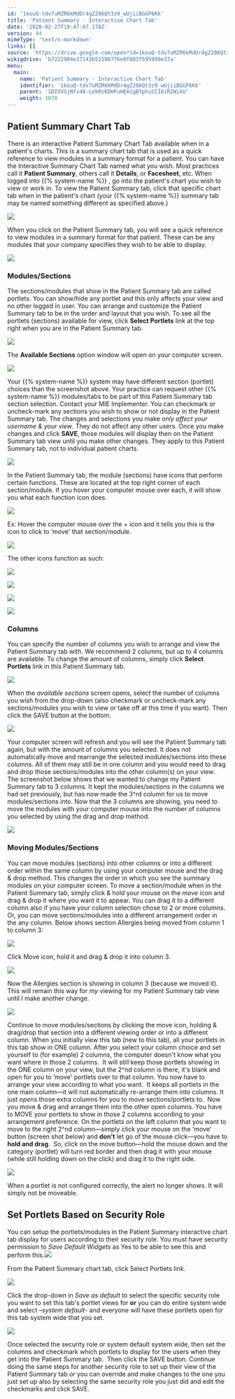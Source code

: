 ```yaml
---
id: '1kouQ-tdv7uMZR6kMdDr4gZ206Qt3z9_wUjiiBGGP6Kk'
title: 'Patient Summary - Interactive Chart Tab'
date: '2020-02-27T19:47:07.178Z'
version: 44
mimeType: 'text/x-markdown'
links: []
source: 'https://drive.google.com/open?id=1kouQ-tdv7uMZR6kMdDr4gZ206Qt3z9_wUjiiBGGP6Kk'
wikigdrive: 'b7222904e37143b515987f6e0f083f595990e37a'
menu:
  main:
    name: 'Patient Summary - Interactive Chart Tab'
    identifier: '1kouQ-tdv7uMZR6kMdDr4gZ206Qt3z9_wUjiiBGGP6Kk'
    parent: '1DIVVSjNfv48-LekRsKDHFuHEm1gBYphsCC18iR2WikU'
    weight: 1070
---
```

## Patient Summary Chart Tab

There is an interactive Patient Summary Chart Tab available when in a patient's charts. This is a summary chart tab that is used as a quick reference to view modules in a summary format for a patient.
You can have the Interactive Summary Chart Tab named what you wish. Most practices call it **Patient Summary**, others call it **Details**, or **Facesheet**, etc.
When logged into {{% system-name %}} , go into the patient's chart you wish to view or work in.
To view the Patient Summary tab, click that specific chart tab when in the patient's chart (your {{% system-name %}} summary tab may be named something different as specified above.)

![](../patient-summary-interactive-chart-tab.assets/10000000000003830000008FA3EC31BBD484DC33.png)

When you click on the Patient Summary tab, you will see a quick reference to view modules in a summary format for that patient. These can be any modules that your company specifies they wish to be able to display.

![](../patient-summary-interactive-chart-tab.assets/1000000000000383000001DD5E2F1AD97580EC7D.png)


### Modules/Sections

The sections/modules that show in the Patient Summary tab are called portlets. You can show/hide any portlet and this only affects your view and no other logged in user. You can arrange and customize the Patient Summary tab to be in the order and layout that you wish.
To see all the portlets (sections) available for view, click **Select Portlets** link at the top right when you are in the Patient Summary tab.

![](../patient-summary-interactive-chart-tab.assets/1000000000000383000001DD5E2F1AD97580EC7D.png)

The **Available Sections** option window will open on your computer screen.

![](../patient-summary-interactive-chart-tab.assets/1000000000000165000001DDA70594E987FA7BC4.png)

Your {{% system-name %}} system may have different section (portlet) choices than the screenshot above. Your practice can request other {{% system-name %}} modules/tabs to be part of this Patient Summary tab section selection. Contact your MIE Implementer.
You can checkmark or uncheck-mark any sections you wish to show or not display in the Patient Summary tab. The changes and selections you make *only affect your username & your view*. They do not affect any other users. Once you make changes and click **SAVE**, those modules will display then on the Patient Summary tab view until you make other changes. They apply to this Patient Summary tab, not to individual patient charts.

![](../patient-summary-interactive-chart-tab.assets/1000000000000165000001DDA70594E987FA7BC4.png)

In the Patient Summary tab, the module (sections) have icons that perform certain functions. These are located at the top right corner of each section/module. If you hover your computer mouse over each, it will show you what each function icon does.

![](../patient-summary-interactive-chart-tab.assets/100000000000005D0000002675CE6BC95F086E21.png)

Ex: Hover the computer mouse over the + icon and it tells you this is the icon to click to ‘move' that section/module.

![](../patient-summary-interactive-chart-tab.assets/1000000000000139000000500454E5EC3C84FD99.png)

The other icons function as such:

![](../patient-summary-interactive-chart-tab.assets/100000000000007D0000003DB9136B437ADD1C98.png)


![](../patient-summary-interactive-chart-tab.assets/10000000000000410000003EBAED828B566D028B.png)


![](../patient-summary-interactive-chart-tab.assets/100000000000003C0000003DCBF8F0A7A99D9FE8.png)


![](../patient-summary-interactive-chart-tab.assets/100000000000002B0000003979148FBAD13CFC66.png)


### Columns

You can specify the number of columns you wish to arrange and view the Patient Summary tab with.
We recommend 2 columns, but up to 4 columns are available.
To change the amount of columns, simply click **Select Portlets** link in this Patient Summary tab.

![](../patient-summary-interactive-chart-tab.assets/10000000000003830000008FA3EC31BBD484DC33.png)

When the *available sections* screen opens, select the number of columns you wish from the drop-down (also checkmark or uncheck-mark any sections/modules you wish to view or take off at this time if you want). Then click the SAVE button at the bottom.

![](../patient-summary-interactive-chart-tab.assets/1000000000000141000000D64030149A1B9DCDBF.png)

Your computer screen will refresh and you will see the Patient Summary tab again, but with the amount of columns you selected. It does not automatically move and rearrange the selected modules/sections into these columns. All of them may still be in one column and you would need to drag and drop those sections/modules into the other column(s) on your view.
The screenshot below shows that we wanted to change my Patient Summary tab to 3 columns. It kept the modules/sections in the columns we had set previously, but has now made the 3^rd column for us to move modules/sections into. Now that the 3 columns are showing, you need to move the modules with your computer mouse into the number of columns you selected by using the drag and drop method.

![](../patient-summary-interactive-chart-tab.assets/1000000000000383000001CD0DEC50E5F7DF86B5.png)


### Moving Modules/Sections

You can move modules (sections) into other columns or into a different order within the same column by using your computer mouse and the drag & drop method. This changes the order in which you see the summary modules on your computer screen.
To move a section/module when in the Patient Summary tab, simply click & hold your mouse on the *move* icon and drag & drop it where you want it to appear. You can drag it to a different column also if you have your column selection chose to 2 or more columns. Or, you can move sections/modules into a different arrangement order in the any column.
Below shows section Allergies being moved from column 1 to column 3:

![](../patient-summary-interactive-chart-tab.assets/100000000000037C000000CEC1CE1A043DD8B5AF.png)

Click Move icon, hold it and drag & drop it into column 3.

![](../patient-summary-interactive-chart-tab.assets/100000000000038F000000CA00C2F0EFA13D04A2.png)

Now the Allergies section is showing in column 3 (because we moved it). This will remain this way for *my* viewing for my Patient Summary tab view until I make another change.

![](../patient-summary-interactive-chart-tab.assets/1000000000000386000000EB2D68E62BC015C00B.png)

Continue to move modules/sections by clicking the move icon, holding & drag/drop that section into a different viewing order or into a different column.
When you initially view this tab (new to this tab), all your portlets in this tab show in ONE column. After you select your column choice and set yourself to (for example) 2 columns, the computer doesn't know what you want where in those 2 columns.  It will still keep those portlets showing in the ONE column on your view, but the 2^nd column is there, it's blank and open for you to ‘move' portlets over to that column. You now have to arrange your view according to what you want.  It keeps all portlets in the one main column—it will not automatically re-arrange them into columns. It just *opens* those extra columns for you to move sections/portlets to.  Now you move & drag and arrange them into the other open columns. You have to MOVE your portlets to show in those 2 columns according to your arrangement preference.
On the portlets on the left column that you want to move to the right 2^nd column—simply click your mouse on the ‘move' button (screen shot below) and **don't** let go of the mouse click—you have to **hold and drag**.  So, click on the move button—hold the mouse down and the category (portlet) will turn red border and then drag it with your mouse (while still holding down on the click) and drag it to the right side.

![](../patient-summary-interactive-chart-tab.assets/10000000000002C3000000918B2295969888DF87.jpg)

When a portlet is not configured correctly, the alert no longer shows. It will simply not be moveable.

## Set Portlets Based on Security Role

You can setup the portlets/modules in the Patient Summary interactive chart tab display for users according to their security role. You must have security permission to *Save Default Widgets*
 as Yes to be able to see this and perform this.![](../patient-summary-interactive-chart-tab.assets/10000000000000BA00000029797D4FD9D8129DB9.png)

From the Patient Summary chart tab, click Select Portlets link.

![](../patient-summary-interactive-chart-tab.assets/1000000000000398000000CA2E3B5532CC3BDA0B.png)

Click the drop-down in *Save as default* to select the specific security role you want to set this tab's portlet views for **or** you can do entire system wide and select *–system default*- and everyone will have these portlets open for this tab system wide that you set.

![](../patient-summary-interactive-chart-tab.assets/1000000000000181000001E48B3C277BD5BB2F5F.png)

Once selected the security role or system default system wide, then set the columns and checkmark which portlets to display for the users when they get into the Patient Summary tab.  Then click the SAVE button.
Continue doing the same steps for another security role to set up their view of the Patient Summary tab *or* you can override and make changes to the one you just set up also by selecting the same security role you just did and edit the checkmarks and click SAVE.
